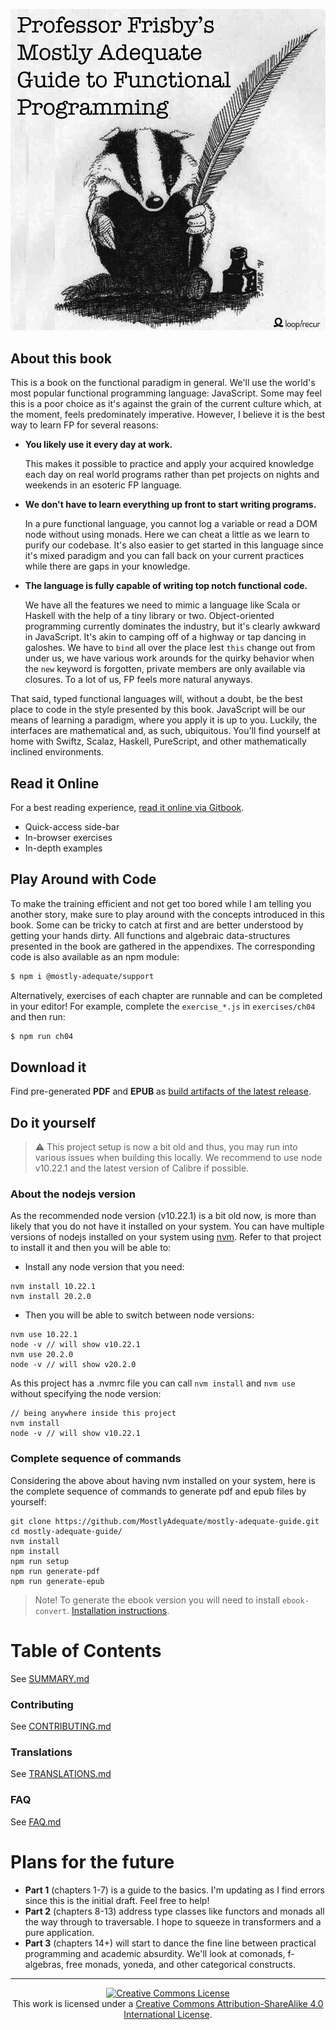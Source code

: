 [![cover](images/cover.png)](SUMMARY.md)

## About this book

This is a book on the functional paradigm in general. We'll use the world's most popular functional programming language: JavaScript. Some may feel this is a poor choice as it's against the grain of the current culture which, at the moment, feels predominately imperative. However, I believe it is the best way to learn FP for several reasons:

 * **You likely use it every day at work.**

    This makes it possible to practice and apply your acquired knowledge each day on real world programs rather than pet projects on nights and weekends in an esoteric FP language.


 * **We don't have to learn everything up front to start writing programs.**

    In a pure functional language, you cannot log a variable or read a DOM node without using monads. Here we can cheat a little as we learn to purify our codebase. It's also easier to get started in this language since it's mixed paradigm and you can fall back on your current practices while there are gaps in your knowledge.


 * **The language is fully capable of writing top notch functional code.**

    We have all the features we need to mimic a language like Scala or Haskell with the help of a tiny library or two. Object-oriented programming currently dominates the industry, but it's clearly awkward in JavaScript. It's akin to camping off of a highway or tap dancing in galoshes. We have to `bind` all over the place lest `this` change out from under us, we have various work arounds for the quirky behavior when the `new` keyword is forgotten, private members are only available via closures. To a lot of us, FP feels more natural anyways.

That said, typed functional languages will, without a doubt, be the best place to code in the style presented by this book. JavaScript will be our means of learning a paradigm, where you apply it is up to you. Luckily, the interfaces are mathematical and, as such, ubiquitous. You'll find yourself at home with Swiftz, Scalaz, Haskell, PureScript, and other mathematically inclined environments.


## Read it Online

For a best reading experience, [read it online via Gitbook](https://mostly-adequate.gitbooks.io/mostly-adequate-guide/).

- Quick-access side-bar
- In-browser exercises
- In-depth examples


## Play Around with Code

To make the training efficient and not get too bored while I am telling you another story, make sure to play around with the concepts introduced in this book. Some can be tricky to catch at first and are better understood by getting your hands dirty.
All functions and algebraic data-structures presented in the book are gathered in the appendixes. The corresponding code is also available as an npm module:

```bash
$ npm i @mostly-adequate/support
```

Alternatively, exercises of each chapter are runnable and can be completed in your editor! For example, complete the `exercise_*.js` in `exercises/ch04` and then run:

```bash
$ npm run ch04
```

## Download it

Find pre-generated **PDF** and **EPUB** as [build artifacts of the latest release](https://github.com/MostlyAdequate/mostly-adequate-guide/releases/latest).

## Do it yourself

> ⚠️ This project setup is now a bit old and thus, you may run into various issues when building this locally. We recommend to use node v10.22.1 and the latest version of Calibre if possible. 

### About the nodejs version

As the recommended node version (v10.22.1) is a bit old now, is more than likely that you do not have it installed on your system. You can have multiple versions of nodejs installed on your system using [nvm](https://github.com/nvm-sh/nvm). Refer to that project to install it and then you will be able to:

 - Install any node version that you need:
```
nvm install 10.22.1
nvm install 20.2.0
```
 - Then you will be able to switch between node versions:
```
nvm use 10.22.1
node -v // will show v10.22.1 
nvm use 20.2.0
node -v // will show v20.2.0
```

As this project has a .nvmrc file you can call `nvm install` and `nvm use` without specifying the node version:
```
// being anywhere inside this project
nvm install
node -v // will show v10.22.1
```


### Complete sequence of commands

Considering the above about having nvm installed on your system, here is the complete sequence of commands to generate pdf and epub files by yourself:

```
git clone https://github.com/MostlyAdequate/mostly-adequate-guide.git
cd mostly-adequate-guide/
nvm install
npm install
npm run setup
npm run generate-pdf
npm run generate-epub
```

> Note! To generate the ebook version you will need to install `ebook-convert`. [Installation instructions](https://gitbookio.gitbooks.io/documentation/content/build/ebookconvert.html).

# Table of Contents

See [SUMMARY.md](SUMMARY.md)

### Contributing

See [CONTRIBUTING.md](CONTRIBUTING.md)

### Translations

See [TRANSLATIONS.md](TRANSLATIONS.md)

### FAQ

See [FAQ.md](FAQ.md)



# Plans for the future

* **Part 1** (chapters 1-7) is a guide to the basics. I'm updating as I find errors since this is the initial draft. Feel free to help!
* **Part 2** (chapters 8-13) address type classes like functors and monads all the way through to traversable. I hope to squeeze in transformers and a pure application.
* **Part 3** (chapters 14+) will start to dance the fine line between practical programming and academic absurdity. We'll look at comonads, f-algebras, free monads, yoneda, and other categorical constructs.


---


<p align="center">
  <a rel="license" href="http://creativecommons.org/licenses/by-sa/4.0/">
    <img alt="Creative Commons License" style="border-width:0" src="https://i.creativecommons.org/l/by-sa/4.0/88x31.png" />
  </a>
  <br />
  This work is licensed under a <a rel="license" href="http://creativecommons.org/licenses/by-sa/4.0/">Creative Commons Attribution-ShareAlike 4.0 International License</a>.
</p>
